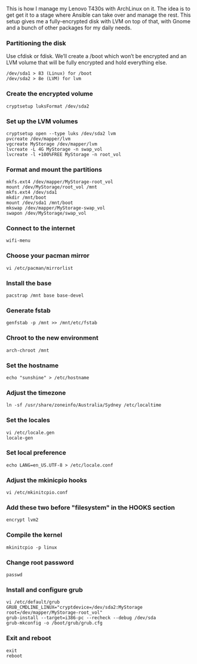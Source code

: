 This is how I manage my Lenovo T430s with ArchLinux on it. The idea is to get get it to a stage where Ansible can take over and manage the rest. This setup gives me a fully-encrypted disk with LVM on top of that, with Gnome and a bunch of other packages for my daily needs.

### Partitioning the disk
Use cfdisk or fdisk. We’ll create a /boot which won’t be encrypted and an LVM volume that will be fully encrypted and hold everything else.

    /dev/sda1 > 83 (Linux) for /boot
    /dev/sda2 > 8e (LVM) for lvm

### Create the encrypted volume
    cryptsetup luksFormat /dev/sda2

### Set up the LVM volumes
    cryptsetup open --type luks /dev/sda2 lvm
    pvcreate /dev/mapper/lvm
    vgcreate MyStorage /dev/mapper/lvm
    lvcreate -L 4G MyStorage -n swap_vol
    lvcreate -l +100%FREE MyStorage -n root_vol

### Format and mount the partitions
    mkfs.ext4 /dev/mapper/MyStorage-root_vol
    mount /dev/MyStorage/root_vol /mnt
    mkfs.ext4 /dev/sda1
    mkdir /mnt/boot
    mount /dev/sda1 /mnt/boot
    mkswap /dev/mapper/MyStorage-swap_vol
    swapon /dev/MyStorage/swap_vol

### Connect to the internet
    wifi-menu

### Choose your pacman mirror
    vi /etc/pacman/mirrorlist

### Install the base
    pacstrap /mnt base base-devel

### Generate fstab
    genfstab -p /mnt >> /mnt/etc/fstab

### Chroot to the new environment
    arch-chroot /mnt

### Set the hostname
    echo "sunshine" > /etc/hostname

### Adjust the timezone
    ln -sf /usr/share/zoneinfo/Australia/Sydney /etc/localtime

### Set the locales
    vi /etc/locale.gen
    locale-gen

### Set local preference
    echo LANG=en_US.UTF-8 > /etc/locale.conf

### Adjust the mkinicpio hooks
    vi /etc/mkinitcpio.conf

### Add these two before "filesystem" in the HOOKS section
    encrypt lvm2

### Compile the kernel
    mkinitcpio -p linux

### Change root password
    passwd

### Install and configure grub
    vi /etc/default/grub
    GRUB_CMDLINE_LINUX="cryptdevice=/dev/sda2:MyStorage root=/dev/mapper/MyStorage-root_vol"
    grub-install --target=i386-pc --recheck --debug /dev/sda
    grub-mkconfig -o /boot/grub/grub.cfg

### Exit and reboot
    exit
    reboot
